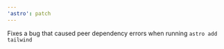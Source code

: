 ```yaml
---
'astro': patch
---
```


Fixes a bug that caused peer dependency errors when running `astro add tailwind`
